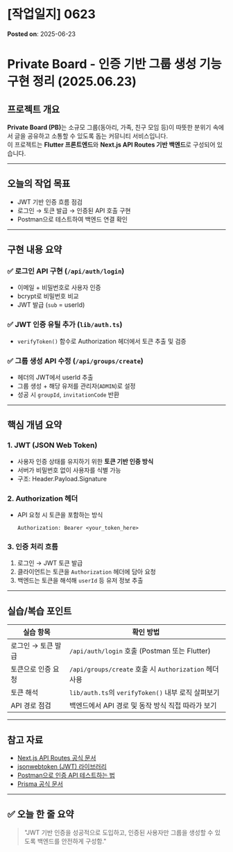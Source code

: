 # [작업일지] 0623
**Posted on**: 2025-06-23

<h1>  Private Board - 인증 기반 그룹 생성 기능 구현 정리 (2025.06.23)</h1>
<h2>  프로젝트 개요</h2>
<p><strong>Private Board (PB)</strong>는 소규모 그룹(동아리, 가족, 친구 모임 등)이 따뜻한 분위기 속에서 글을 공유하고 소통할 수 있도록 돕는 커뮤니티 서비스입니다.<br />이 프로젝트는 <strong>Flutter 프론트엔드</strong>와 <strong>Next.js API Routes 기반 백엔드</strong>로 구성되어 있습니다.</p>
<hr />
<h2>  오늘의 작업 목표</h2>
<ul>
<li>JWT 기반 인증 흐름 점검</li>
<li>로그인 → 토큰 발급 → 인증된 API 호출 구현</li>
<li>Postman으로 테스트하여 백엔드 연결 확인</li>
</ul>
<hr />
<h2>  구현 내용 요약</h2>
<h3>✅ 로그인 API 구현 (<code>/api/auth/login</code>)</h3>
<ul>
<li>이메일 + 비밀번호로 사용자 인증</li>
<li>bcrypt로 비밀번호 비교</li>
<li>JWT 발급 (<code>sub</code> = userId)</li>
</ul>
<h3>✅ JWT 인증 유틸 추가 (<code>lib/auth.ts</code>)</h3>
<ul>
<li><code>verifyToken()</code> 함수로 Authorization 헤더에서 토큰 추출 및 검증</li>
</ul>
<h3>✅ 그룹 생성 API 수정 (<code>/api/groups/create</code>)</h3>
<ul>
<li>헤더의 JWT에서 userId 추출</li>
<li>그룹 생성 + 해당 유저를 관리자(<code>ADMIN</code>)로 설정</li>
<li>성공 시 <code>groupId</code>, <code>invitationCode</code> 반환</li>
</ul>
<hr />
<h2>  핵심 개념 요약</h2>
<h3>1. JWT (JSON Web Token)</h3>
<ul>
<li>사용자 인증 상태를 유지하기 위한 <strong>토큰 기반 인증 방식</strong></li>
<li>서버가 비밀번호 없이 사용자를 식별 가능</li>
<li>구조: Header.Payload.Signature</li>
</ul>
<h3>2. Authorization 헤더</h3>
<ul>
<li>API 요청 시 토큰을 포함하는 방식<pre><code>Authorization: Bearer &lt;your_token_here&gt;</code></pre></li>
</ul>
<h3>3. 인증 처리 흐름</h3>
<ol>
<li>로그인 → JWT 토큰 발급</li>
<li>클라이언트는 토큰을 <code>Authorization</code> 헤더에 담아 요청</li>
<li>백엔드는 토큰을 해석해 <code>userId</code> 등 유저 정보 추출</li>
</ol>
<hr />
<h2>  실습/복습 포인트</h2>
<table>
<thead>
<tr>
<th>실습 항목</th>
<th>확인 방법</th>
</tr>
</thead>
<tbody><tr>
<td>로그인 → 토큰 발급</td>
<td><code>/api/auth/login</code> 호출 (Postman 또는 Flutter)</td>
</tr>
<tr>
<td>토큰으로 인증 요청</td>
<td><code>/api/groups/create</code> 호출 시 <code>Authorization</code> 헤더 사용</td>
</tr>
<tr>
<td>토큰 해석</td>
<td><code>lib/auth.ts</code>의 <code>verifyToken()</code> 내부 로직 살펴보기</td>
</tr>
<tr>
<td>API 경로 점검</td>
<td>백엔드에서 API 경로 및 동작 방식 직접 따라가 보기</td>
</tr>
</tbody></table>
<hr />
<h2>  참고 자료</h2>
<ul>
<li><a href="https://nextjs.org/docs/api-routes/introduction">Next.js API Routes 공식 문서</a></li>
<li><a href="https://github.com/auth0/node-jsonwebtoken">jsonwebtoken (JWT) 라이브러리</a></li>
<li><a href="https://learning.postman.com/docs/sending-requests/authorization/">Postman으로 인증 API 테스트하는 법</a></li>
<li><a href="https://www.prisma.io/docs">Prisma 공식 문서</a></li>
</ul>
<hr />
<h2>✅ 오늘 한 줄 요약</h2>
<blockquote><p><span style="font-family: 'Noto Serif KR';"><p>&quot;JWT 기반 인증을 성공적으로 도입하고, 인증된 사용자만 그룹을 생성할 수 있도록 백엔드를 안전하게 구성함.&quot;</p>
</span></p></blockquote>